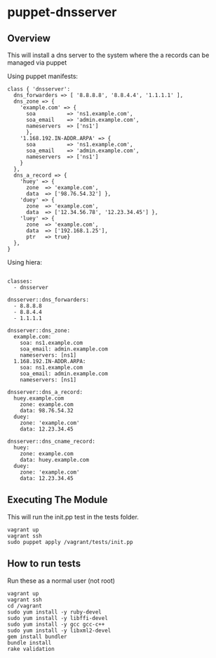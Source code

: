 puppet-dnsserver
=================

## Overview

This will install a dns server to the system where the a records can be managed via puppet

Using puppet manifests:

``` puppet
class { 'dnsserver':
  dns_forwarders => [ '8.8.8.8', '8.8.4.4', '1.1.1.1' ],
  dns_zone => {
    'example.com' => {
      soa          => 'ns1.example.com',
      soa_email    => 'admin.example.com',
      nameservers  => ['ns1']
      },
    '1.168.192.IN-ADDR.ARPA' => {
      soa          => 'ns1.example.com',
      soa_email    => 'admin.example.com',
      nameservers  => ['ns1']
    }
  },
  dns_a_record => {
    'huey' => {
      zone  => 'example.com',
      data  => ['98.76.54.32'] },
    'duey' => {
      zone  => 'example.com',
      data  => ['12.34.56.78', '12.23.34.45'] },
    'luey' => {
      zone  => 'example.com',
      data  => ['192.168.1.25'],
      ptr   => true}
  },
}
```

Using hiera:

``` puppet

classes:
  - dnsserver

dnsserver::dns_forwarders:
  - 8.8.8.8
  - 8.8.4.4
  - 1.1.1.1

dnsserver::dns_zone:
  example.com:
    soa: ns1.example.com
    soa_email: admin.example.com
    nameservers: [ns1]
  1.168.192.IN-ADDR.ARPA:
    soa: ns1.example.com
    soa_email: admin.example.com
    nameservers: [ns1]

dnsserver::dns_a_record:
  huey.example.com
    zone: example.com
    data: 98.76.54.32
  duey:
    zone: 'example.com'
    data: 12.23.34.45

dnsserver::dns_cname_record:
  huey:
    zone: example.com
    data: huey.example.com
  duey:
    zone: 'example.com'
    data: 12.23.34.45

```

## Executing The Module

This will run the init.pp test in the tests folder.

``` puppet
vagrant up
vagrant ssh
sudo puppet apply /vagrant/tests/init.pp
```

## How to run tests

Run these as a normal user (not root)

```
vagrant up
vagrant ssh
cd /vagrant
sudo yum install -y ruby-devel
sudo yum install -y libffi-devel
sudo yum install -y gcc gcc-c++
sudo yum install -y libxml2-devel
gem install bundler
bundle install
rake validation
```
